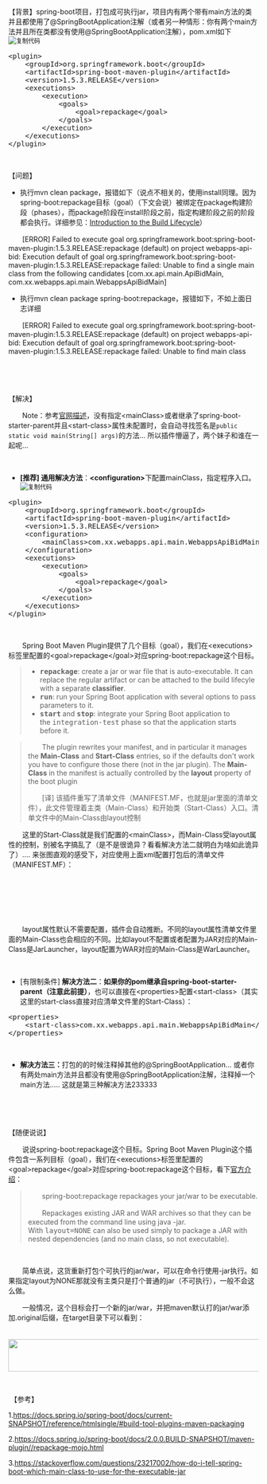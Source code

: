 <p>【背景】spring-boot项目，打包成可执行jar，项目内有两个带有main方法的类并且都使用了@SpringBootApplication注解（或者另一种情形：你有两个main方法并且所在类都没有使用@SpringBootApplication注解），pom.xml如下<a style="font-family: 'Courier New'; background-color: #f5f5f5; font-size: 12px;" title="复制代码"><img src="https://common.cnblogs.com/images/copycode.gif" alt="复制代码" /></a></p>
<div class="cnblogs_code">
<pre>&lt;plugin&gt;
    &lt;groupId&gt;org.springframework.boot&lt;/groupId&gt;
    &lt;artifactId&gt;spring-boot-maven-plugin&lt;/artifactId&gt;
    &lt;version&gt;1.5.3.RELEASE&lt;/version&gt;
    &lt;executions&gt;
        &lt;execution&gt;
            &lt;goals&gt;
                &lt;goal&gt;repackage&lt;/goal&gt;
            &lt;/goals&gt;
        &lt;/execution&gt;
    &lt;/executions&gt;
&lt;/plugin&gt;</pre>
</div>
<p>&nbsp;</p>
<p>【问题】</p>
<ul>
<li>执行mvn clean package，报错如下（说点不相关的，使用install同理。因为spring-boot:repackage目标（goal）（下文会说）被绑定在package构建阶段（phases），而package阶段在install阶段之前，指定构建阶段之前的阶段都会执行。详细参见：<a title="Introduction to the Build Lifecycle" href="http://maven.apache.org/guides/introduction/introduction-to-the-lifecycle.html" target="_blank">Introduction to the Build Lifecycle</a>）</li>
</ul>
<p>　　[ERROR] Failed to execute goal org.springframework.boot:spring-boot-maven-plugin:1.5.3.RELEASE:repackage (default) on project webapps-api-bid: Execution default of goal org.springframework.boot:spring-boot-maven-plugin:1.5.3.RELEASE:repackage failed: Unable to find a single main class from the following candidates [com.xx.api.main.ApiBidMain, com.xx.webapps.api.main.WebappsApiBidMain]</p>
<ul>
<li>执行mvn clean package spring-boot:repackage，报错如下，不如上面日志详细</li>
</ul>
<p>　　[ERROR] Failed to execute goal org.springframework.boot:spring-boot-maven-plugin:1.5.3.RELEASE:repackage (default) on project webapps-api-bid: Execution default of goal org.springframework.boot:spring-boot-maven-plugin:1.5.3.RELEASE:repackage failed: Unable to find main class</p>
<p>&nbsp;</p>
<p>&nbsp;</p>
<p>【解决】</p>
<p>　　Note：参考<a title="官网描述" href="https://docs.spring.io/spring-boot/docs/current-SNAPSHOT/reference/htmlsingle/#build-tool-plugins-maven-packaging" target="_blank">官网描述</a>，没有指定&lt;mainClass&gt;或者继承了spring-boot-starter-parent并且&lt;start-class&gt;属性未配置时，会自动寻找签名是<code class="literal">public static void main(String[] args)</code>的方法... 所以插件懵逼了，两个妹子和谁在一起呢...</p>
<p>&nbsp;</p>
<ul>
<li><strong>[推荐] 通用解决方法</strong>：<strong>&lt;configuration&gt;</strong>下配置mainClass，指定程序入口。<a style="font-family: 'Courier New'; background-color: #f5f5f5; font-size: 12px;" title="复制代码"><img src="https://common.cnblogs.com/images/copycode.gif" alt="复制代码" /></a></li>
</ul>
<div class="cnblogs_code">
<pre>&lt;plugin&gt;
    &lt;groupId&gt;org.springframework.boot&lt;/groupId&gt;
    &lt;artifactId&gt;spring-boot-maven-plugin&lt;/artifactId&gt;
    &lt;version&gt;1.5.3.RELEASE&lt;/version&gt;
    &lt;configuration&gt;
        &lt;mainClass&gt;com.xx.webapps.api.main.WebappsApiBidMain&lt;/mainClass&gt;
    &lt;/configuration&gt;
    &lt;executions&gt;
        &lt;execution&gt;
            &lt;goals&gt;
                &lt;goal&gt;repackage&lt;/goal&gt;
            &lt;/goals&gt;
        &lt;/execution&gt;
    &lt;/executions&gt;
&lt;/plugin&gt;</pre>
</div>
<p>&nbsp;</p>
<p>　　Spring Boot Maven Plugin提供了几个目标（goal），我们在&lt;executions&gt;标签里配置的&lt;goal&gt;repackage&lt;/goal&gt;对应spring-boot:repackage这个目标。</p>
<blockquote>
<ul>
<li><strong><tt>repackage</tt></strong>: create a jar or war file that is auto-executable. It can replace the regular artifact or can be attached to the build lifecyle with a separate&nbsp;<strong>classifier</strong>.</li>
<li><strong><tt>run</tt></strong>: run your Spring Boot application with several options to pass parameters to it.</li>
<li><strong><tt>start</tt>&nbsp;</strong>and&nbsp;<strong><tt>stop</tt></strong>: integrate your Spring Boot application to the&nbsp;<tt>integration-test</tt>&nbsp;phase so that the application starts before it.</li>
</ul>
</blockquote>
<blockquote>
<p>　　The plugin rewrites your manifest, and in particular it manages the&nbsp;<strong>Main-Class</strong>&nbsp;and&nbsp;<strong>Start-Class</strong>&nbsp;entries, so if the defaults don't work you have to configure those there (not in the jar plugin). The&nbsp;<strong>Main-Class</strong>&nbsp;in the manifest is actually controlled by the&nbsp;<strong>layout</strong>&nbsp;property of the boot plugin</p>
<p>　　[译] 该插件重写了清单文件（MANIFEST.MF，也就是jar里面的清单文件），此文件管理着主类（Main-Class）和开始类（Start-Class）入口。清单文件中的Main-Class由layout控制</p>
</blockquote>
<p>　　这里的Start-Class就是我们配置的&lt;mainClass&gt;，而Main-Class受layout属性的控制，别被名字搞乱了（是不是很诡异？看看解决方法二就明白为啥如此诡异了）.... 来张图直观的感受下，对应使用上面xml配置打包后的清单文件（MANIFEST.MF）：</p>
<p>　　<img src="https://images2017.cnblogs.com/blog/922878/201711/922878-20171113194504702-948631559.png" alt="" /></p>
<p>&nbsp;</p>
<p>&nbsp;</p>
<p>　　layout属性默认不需要配置，插件会自动推断。不同的layout属性清单文件里面的Main-Class也会相应的不同。比如layout不配置或者配置为JAR对应的Main-Class是JarLauncher，layout配置为WAR对应的Main-Class是WarLauncher。</p>
<p>&nbsp;</p>
<ul>
<li>[有限制条件]&nbsp;<strong>解决方法二</strong>：<strong>如果你的pom继承自<span class="comment-copy">spring-boot-starter-parent（注意此前提）</span></strong>，也可以直接在&lt;properties&gt;配置&lt;start-class&gt;（其实这里的start-class直接对应清单文件里的Start-Class）：</li>
</ul>
<div class="cnblogs_code">
<pre>&lt;properties&gt;
    &lt;start-class&gt;com.xx.webapps.api.main.WebappsApiBidMain&lt;/start-class&gt;<br />&lt;/properties&gt;</pre>
</div>
<p>&nbsp;</p>
<ul>
<li><strong>解决方法三：</strong>打包的的时候注释掉其他的@SpringBootApplication... 或者你有两处main方法并且都没有使用@SpringBootApplication注解，注释掉一个main方法..... 这就是第三种解决方法233333</li>
</ul>
<p>&nbsp;</p>
<p>&nbsp;</p>
<p>【随便说说】</p>
<p>　　说说spring-boot:repackage这个目标。Spring Boot Maven Plugin这个插件包含一系列目标（goal），我们在&lt;executions&gt;标签里配置的&lt;goal&gt;repackage&lt;/goal&gt;对应spring-boot:repackage这个目标，看下<a title="官方介绍" href="https://docs.spring.io/spring-boot/docs/2.0.0.BUILD-SNAPSHOT/maven-plugin//repackage-mojo.html" target="_blank">官方介绍</a>：</p>
<blockquote>
<p>　　spring-boot:repackage repackages your jar/war to be executable.</p>
<p>　　Repackages existing JAR and WAR archives so that they can be executed from the command line using java -jar. With&nbsp;<tt>layout=NONE</tt>&nbsp;can also be used simply to package a JAR with nested dependencies (and no main class, so not executable).</p>
</blockquote>
<p>&nbsp;</p>
<p>　　简单点说，这货重新打包个可执行的jar/war，可以在命令行使用-jar执行。如果指定layout为NONE那就没有主类只是打个普通的jar（不可执行），一般不会这么做。</p>
<p>　　一般情况，这个目标会打一个新的jar/war，并把maven默认打的jar/war添加.original后缀，在target目录下可以看到：</p>
<p>　　<img src="https://images2017.cnblogs.com/blog/922878/201711/922878-20171113172748984-351251968.png" alt="" width="860" height="65" /></p>
<p>&nbsp;</p>
<p>&nbsp;【参考】</p>
<p>1.<a href="https://stackoverflow.com/questions/23217002/how-do-i-tell-spring-boot-which-main-class-to-use-for-the-executable-jar" target="_blank">https://docs.spring.io/spring-boot/docs/current-SNAPSHOT/reference/htmlsingle/#build-tool-plugins-maven-packaging</a></p>
<p>2.<a href="https://docs.spring.io/spring-boot/docs/2.0.0.BUILD-SNAPSHOT/maven-plugin//repackage-mojo.html" target="_blank">https://docs.spring.io/spring-boot/docs/2.0.0.BUILD-SNAPSHOT/maven-plugin//repackage-mojo.html</a></p>
<p>3.<a href="https://stackoverflow.com/questions/23217002/how-do-i-tell-spring-boot-which-main-class-to-use-for-the-executable-jar" target="_blank">https://stackoverflow.com/questions/23217002/how-do-i-tell-spring-boot-which-main-class-to-use-for-the-executable-jar</a></p>